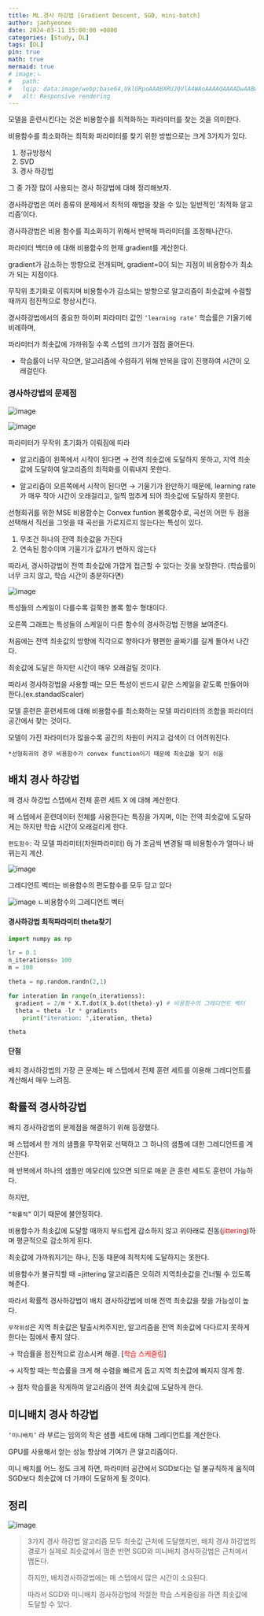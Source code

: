 ```yaml
---
title: ML.경사 하강법 [Gradient Descent, SGD, mini-batch]
author: jaehyeonee
date: 2024-03-11 15:00:00 +0800
categories: [Study, DL]
tags: [DL]
pin: true
math: true
mermaid: true
# image:ㄴ
#   path: 
#   lqip: data:image/webp;base64,UklGRpoAAABXRUJQVlA4WAoAAAAQAAAADwAABwAAQUxQSDIAAAARL0AmbZurmr57yyIiqE8oiG0bejIYEQTgqiDA9vqnsUSI6H+oAERp2HZ65qP/VIAWAFZQOCBCAAAA8AEAnQEqEAAIAAVAfCWkAALp8sF8rgRgAP7o9FDvMCkMde9PK7euH5M1m6VWoDXf2FkP3BqV0ZYbO6NA/VFIAAAA
#   alt: Responsive rendering 
---
```


모델을 훈련시킨다는 것은 비용함수를 최적화하는 파라미터를 찾는 것을 의미한다. 

비용함수를 최소화하는 최적화 파라미터를 찾기 위한 방법으로는 크게 3가지가 있다.

1. 정규방정식
2. SVD 
3. 경사 하강법

그 중 가장 많이 사용되는 경사 하강법에 대해 정리해보자. 

경사하강법은 여러 종류의 문제에서 최적의 해법을 찾을 수 있는 일반적인 ‘최적화 알고리즘’이다.

경사하강법은 비용 함수를 최소화하기 위해서 반복해 파라미터를 조정해나간다.

파라미터 백터θ 에 대해 비용함수의 현재 gradient를 계산한다. 

gradient가 감소하는 방향으로 전개되며, gradient=0이 되는 지점이 비용함수가 최소가 되는 지점이다.

무작위 초기화로 이뤄지며 비용함수가 감소되는 방향으로 알고리즘이 최솟값에 수렴할때까지 점진적으로 향상시킨다. 

경사하강법에서의 중요한 하이퍼 파라미터 값인 `‘learning rate’` 학습률은 기울기에 비례하며, 

파라미터가 최솟값에 가까워질 수록 스텝의 크기가 점점 줄어든다.

- 학습률이 너무 작으면, 알고리즘에 수렴하기 위해 반복을 많이 진행하여 시간이 오래걸린다.

### 경사하강법의 문제점 

![image](https://github.com/Jaehyeonee/FeelMyBrain/assets/92504386/5cbc9768-6641-4149-8622-1d8d4ba58137)

![image](https://github.com/Jaehyeonee/FeelMyBrain/assets/92504386/6785de42-2968-484f-9e4b-b88cf52c679a)

파라미터가 무작위 초기화가 이뤄짐에 따라 

- 알고리즘이 왼쪽에서 시작이 된다면 
  → 전역 최솟값에 도달하지 못하고, 지역 최솟값에 도달하여 알고리즘의 최적화를 이뤄내지 못한다.

- 알고리즘이 오른쪽에서 시작이 된다면 
  → 기울기가 완만하기 때문에, learning rate가 매우 작아 시간이 오래걸리고, 일찍 멈추게 되어 최솟값에 도달하지 못한다. 


선형회귀를 위한 MSE 비용함수는 Convex funtion 볼록함수로, 곡선의 어떤 두 점을 선택해서 직선을 그엇을 때 곡선을 가로지르지 않는다는 특성이 있다. 

1. 무조건 하나의 전역 최솟값을 가진다
2. 연속된 함수이며 기울기가 값자기 변하지 않는다

따라서, 
경사하강법이 전역 최솟값에 가깝게 접근할 수 있다는 것을 보장한다. 
(학습률이 너무 크지 않고, 학습 시간이 충분하다면)

![image](https://github.com/Jaehyeonee/FeelMyBrain/assets/92504386/d49e5bf3-2ffc-43b0-af7d-43e574fd72e5)

특성들의 스케일이 다를수록 길쭉한 볼록 함수 형태이다.

오른쪽 그래프는 특성들의 스케일이 다른 함수의 경사하강법 진행을 보여준다.

처음에는 전역 최솟값의 방향에 직각으로 향하다가 평편한 골짜기를 길게 돌아서 나간다.

최솟값에 도달은 하지만 시간이 매우 오래걸릴 것이다.

따라서 경사하강법을 사용할 때는 모든 특성이 반드시 같은 스케일을 같도록 만들어야 한다.(ex.standadScaler)

모델 훈련은 훈련세트에 대해 비용함수를 최소화하는 모델 파라미터의 조합을 파라미터 공간에서 찾는 것이다.

모델이 가진 파라미터가 많을수록 공간의 차원이 커지고 검색이 더 어려워진다. 

    *선형회귀의 경우 비용함수가 convex function이기 때문에 최솟값을 찾기 쉬움



## 배치 경사 하강법

매 경사 하강법 스텝에서 전체 훈련 세트 X 에 대해 계산한다.

매 스텝에서 훈련데이터 전체를 사용한다는 특징을 가지며, 이는 전역 최솟값에 도달하게는 하지만 학습 시간이 오래걸리게 한다.

`편도함수`: 각 모델 파라미터(차원파라미터) θj 가 조금씩 변경될 때 비용함수가 얼마나 바뀌는지 계산.

![image](https://github.com/Jaehyeonee/FeelMyBrain/assets/92504386/3b29a7c4-7524-4595-b822-6cda9f580437)


그레디언트 벡터는 비용함수의 편도함수를 모두 담고 있다 

![image](https://github.com/Jaehyeonee/FeelMyBrain/assets/92504386/c7d074a3-9bc7-4e81-8025-b18cb5a7ffd2)
ㄴ비용함수의 그레디언트 벡터


#### 경사하강법 최적파라미터 theta찾기

```python
import numpy as np

lr = 0.1
n_iterationss= 100 
m = 100

theta = np.random.randn(2,1)

for interation in range(n_iterationss):
  gradient = 2/m * X.T.dot(X_b.dot(theta)-y) # 비용함수의 그레디언트 벡터
  theta = theta -lr * gradients
	print("iteration: ",iteration, theta)

theta
```

#### 단점

배치 경사하강법의 가장 큰 문제는 매 스텝에서 전체 훈련 세트를 이용해 그레디언트를 계산해서 매우 느려짐.





## 확률적 경사하강법

배치 경사하강법의 문제점을 해결하기 위해 등장했다.

매 스텝에서 한 개의 샘플을 무작위로 선택하고 그 하나의 샘플에 대한 그레디언트를 계산한다.

매 반복에서 하나의 샘플만 메모리에 있으면 되므로 매운 큰 훈련 세트도 훈련이 가능하다.

하지만, 

`“확률적”` 이기 때문에 불안정하다. 

비용함수가 최솟값에 도달할 때까지 부드럽게 감소하지 않고 위아래로 진동(<span style="color:red">jittering</span>)하며 평균적으로 감소하게 된다. 

최솟값에 가까워지기는 하나, 진동 때문에  최적치에 도달하지는 못한다.

비용함수가 불규칙할 때 =jittering 알고리즘은 오히려 지역최솟값을 건너뛸 수 있도록 해준다.

따라서 확률적 경사하강법이 배치 경사하강법에 비해 전역 최솟값을 찾을 가능성이 높다. 

`무작위성`은 지역 최솟값은 탈출시켜주지만, 알고리즘을 전역 최솟값에 다다르지 못하게 한다는 점에서 좋지 않다. 

  → 학습률을 점진적으로 감소시켜 해결. [<span style="color:red">학습 스케줄링</span>]

  → 시작할 때는 학습률을 크게 해 수렴을 빠르게 돕고 지역 최솟값에 빠지지 않게 함.

  → 점차 학습률을 작게하여 알고리즘이 전역 최솟값에 도달하게 한다.



## 미니배치 경사 하강법

`‘미니배치’` 라 부르는 임의의 작은 샘플 세트에 대해 그레디언트를 계산한다. 

GPU를 사용해서 얻는 성능 향상에 기여가 큰 알고리즘이다.

미니 배치를 어느 정도 크게 하면, 파라미터 공간에서 SGD보다는 덜 불규칙하게 움직여 SGD보다 최솟값에 더 가까이 도달하게 될 것이다.



## 정리
![image](https://github.com/Jaehyeonee/FeelMyBrain/assets/92504386/712eac46-cf4b-4446-804b-e8918dae1cc8)


> 3가지 경사 하강법 알고리즘 모두 최솟값 근처에 도달했지만, 배치 경사 하강법의 경로가 실제로 최솟값에서 멈춘 반면 SGD와 미니배치 경사하강법은 근처에서 맴돈다. 
> 
> 하지만, 배치경사하강법에는 매 스텝에서 많은 시간이 소요된다.
>  
> 따라서 SGD와 미니배치 경사하강법에 적절한 학습 스케줄링을 하면 최솟값에 도달할 수 있다.
>